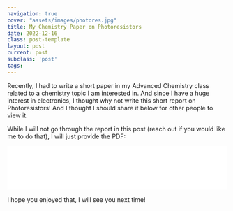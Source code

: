 ```yaml
---
navigation: true
cover: "assets/images/photores.jpg"
title: My Chemistry Paper on Photoresistors
date: 2022-12-16
class: post-template
layout: post
current: post
subclass: 'post'
tags: 
---
```


Recently, I had to write a short paper in my Advanced Chemistry class related to a chemistry topic I am interested in. And since I have a huge interest in electronics, I thought why not write this short report on Photoresistors! And I thought I should share it below for other people to view it. 

While I will not go through the report in this post (reach out if you would like me to do that), I will just provide the PDF:

<embed src="assets/images/pdfs/ChemPaper2.pdf" type="application/pdf" width="100%" height="100vh">


I hope you enjoyed that, I will see you next time!